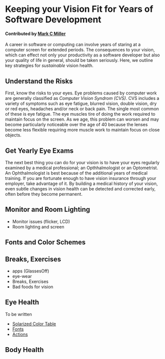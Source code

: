 # Keeping your Vision Fit for Years of Software Development

#### Contributed by [Mark C Miller](@markcmiller86)

A career in software or computing can involve years of staring at a computer screen for extended periods.
The consequences to your vision, which can effect not only your productivity as a software developer but
also your quality of life in general, should be taken seriously. Here, we outline key strategies for
_sustainable_ vision health. 

## Understand the Risks
First, know the risks to your eyes. Eye problems caused by computer work are generally
classified as _Computer Vision Syndrom (CVS)_. CVS includes a variety of symptoms such as eye fatigue,
blurred vision, double vision, dry or red eyes, headaches and/or neck or back pain. The single most common of
these is eye fatigue. The eye muscles tire of doing the work required to maintain focus on the screen. As we age,
this problem can worsen and may become particularly noticeable over the age of 40 because the lenses become less
flexible requiring more muscle work to maintain focus on close objects.

## Get Yearly Eye Exams
The next best thing you can do for your vision is to have your eyes regularly examined by a medical
professional; an Opthhalmologist or an Optometrist. An Ophthalmologist is best because of the additional years of
medical training. If you are fortunate enough to have vision insurance through your employer, take advantage of it.
By building a medical history of your vision, even subtle changes in vision health can be detected and corrected
early, often before they become permanent.

## Monitor and Room Lighting
- Monitor issues (flicker, LCD)
- Room lighting and screen

## Fonts and Color Schemes



## Breaks, Exercises 

- apps (GlassesOff)
- eye-wear
- Breaks, Exercises
- Bad foods for vision

## Eye Health
To be written
 - [Solarized Color Table](http://ethanschoonover.com/solarized)
 - [Fonts](https://essilorusa.com/content/essilor-usa/en/newsroom/news/be_careful_coloran.html)
 - [Actions](http://www.allaboutvision.com/cvs/irritated.htm)
 
## Body Health


<!--- 
Categories: reliability
Topics: testing
Tags: reliability, reproducibility, robustness, ATPESC, HPC
Level: 2
Prerequisites: WhatIsCseSwTesting.md, HowToImproveTestingForCseSw.md, WhatIsOnlineLearning.md
Aggregate: Base: SwTestingTutorials.md
Aggregate: Section2
--->
